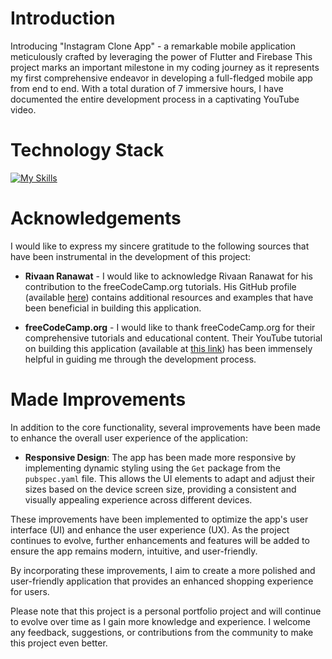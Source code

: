 
# Introduction

Introducing "Instagram Clone App" - a remarkable mobile application meticulously crafted by leveraging the power of Flutter and Firebase This project marks an important milestone in my coding journey as it represents my first comprehensive endeavor in developing a full-fledged mobile app from end to end. With a total duration of 7 immersive hours, I have documented the entire development process in a captivating YouTube video.

# Technology Stack

[![My Skills](https://skillicons.dev/icons?i=flutter,firebase)](https://skillicons.dev)

# Acknowledgements

I would like to express my sincere gratitude to the following sources that have been instrumental in the development of this project:

- **Rivaan Ranawat** - I would like to acknowledge Rivaan Ranawat for his contribution to the freeCodeCamp.org tutorials. His GitHub profile (available [here](https://github.com/RivaanRanawat)) contains additional resources and examples that have been beneficial in building this application.

- **freeCodeCamp.org** - I would like to thank freeCodeCamp.org for their comprehensive tutorials and educational content. Their YouTube tutorial on building this application (available at [this link](https://www.youtube.com/watch?v=ylJz7N-dv1E&t=37473s)) has been immensely helpful in guiding me through the development process.

# Made Improvements

In addition to the core functionality, several improvements have been made to enhance the overall user experience of the application:

- **Responsive Design**: The app has been made more responsive by implementing dynamic styling using the `Get` package from the `pubspec.yaml` file. This allows the UI elements to adapt and adjust their sizes based on the device screen size, providing a consistent and visually appealing experience across different devices.

These improvements have been implemented to optimize the app's user interface (UI) and enhance the user experience (UX). As the project continues to evolve, further enhancements and features will be added to ensure the app remains modern, intuitive, and user-friendly.

By incorporating these improvements, I aim to create a more polished and user-friendly application that provides an enhanced shopping experience for users.

Please note that this project is a personal portfolio project and will continue to evolve over time as I gain more knowledge and experience. I welcome any feedback, suggestions, or contributions from the community to make this project even better.


